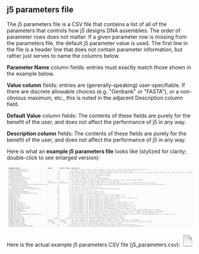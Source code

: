 ## j5 parameters file

The j5 parameters file is a CSV file that contains a list of all of the parameters that controls how j5 designs DNA assemblies. The order of parameter rows does not matter. If a given parameter row is missing from the parameters file, the default j5 parameter value is used. The first line in the file is a header line that does not contain parameter information, but rather just serves to name the columns below.

**Parameter Name** column fields:
entries must exactly match those shown in the example below.

**Value column** fields:
entries are (generally-speaking) user-specifiable. If there are discrete allowable choices (e.g. "Genbank" or "FASTA"), or a non-obvious maximum, etc., this is noted in the adjacent Description column field.

**Default Value** column fields:
The contents of these fields are purely for the benefit of the user, and does not affect the performance of j5 in any way. 

**Description column** fields:
The contents of these fields are purely for the benefit of the user, and does not affect the performance of j5 in any way. 

Here is what an **example j5 parameters file** looks like (stylized for clarity; double-click to see enlarged version):

![j5 parameter file](../../images/pastedImage35.png)

Here is the actual example j5 parameters CSV file (j5_parameters.csv):
[![](../../images/pageIcon.png)](http://j5.jbei.org/j5manual/attachments/j5_parameters.csv)